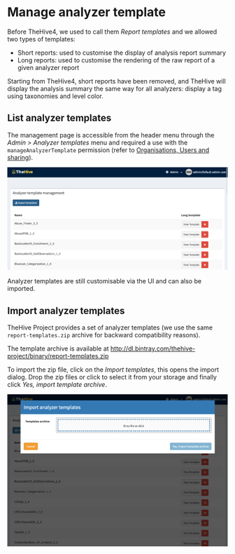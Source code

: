 # Manage analyzer template

Before TheHive4, we used to call them *Report templates* and we allowed two types of templates:

- Short reports: used to customise the display of analysis report summary
- Long reports: used to customise the rendering of the raw report of a given analyzer report



Starting from TheHive4, short reports have been removed, and TheHive will display the analysis summary the same way for all analyzers: display a tag using taxonomies and level color.



## List analyzer templates

The management page is accessible from the header menu through the *Admin > Analyzer templates* menu and required a use with the `manageAnalyzerTemplate` permission  (refer to [Organisations, Users and sharing](./Manage-orgs-users.md#permissions)).

![List analyzer templates](./files/list-analyzer-templates.png)

Analyzer templates are still customisable via the UI and can also be imported.

## Import analyzer templates

TheHive Project provides a set of analyzer templates (we use the same `report-templates.zip` archive for backward compatibility reasons).

The template archive is available at http://dl.bintray.com/thehive-project/binary/report-templates.zip



To import the zip file, click on the *Import templates*, this opens the import dialog. Drop the zip files or click to select it from your storage and finally click *Yes, import template archive*.

![Import analyzer templates](./files/import-analyzer-templates.png)


